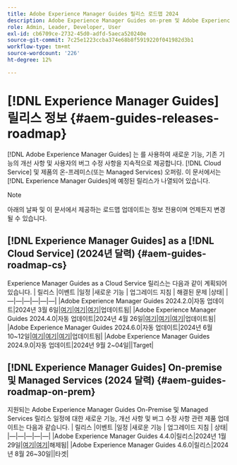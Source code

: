 ```yaml
---
title: Adobe Experience Manager Guides 릴리스 로드맵 2024
description: Adobe Experience Manager Guides on-prem 및 Adobe Experience Manager Guides as a Cloud Service 라이브 및 향후 릴리스에 대한 정보를 얻으십시오
role: Admin, Leader, Developer, User
exl-id: cb6709ce-2732-45d0-adfd-5aeca520240e
source-git-commit: 7c25e1223ccba374e68b8f5919220f041982d3b1
workflow-type: tm+mt
source-wordcount: '226'
ht-degree: 12%

---
```


# [!DNL Experience Manager Guides] 릴리스 정보 {#aem-guides-releases-roadmap}

[!DNL Adobe Experience Manager Guides] 는 를 사용하여 새로운 기능, 기존 기능의 개선 사항 및 사용자의 버그 수정 사항을 지속적으로 제공합니다. [!DNL Cloud Service] 및 제품의 온-프레미스(또는 Managed Services) 오퍼링. 이 문서에서는 [!DNL Experience Manager Guides]에 예정된 릴리스가 나열되어 있습니다.

>[!NOTE]
>
>아래의 날짜 및 이 문서에서 제공하는 로드맵 업데이트는 정보 전용이며 언제든지 변경될 수 있습니다.

## [!DNL Experience Manager Guides] as a [!DNL Cloud Service] (2024년 달력) {#aem-guides-roadmap-cs}

Experience Manager Guides as a Cloud Service 릴리스는 다음과 같이 계획되어 있습니다. | 릴리스 |이벤트 |일정 |새로운 기능 | 업그레이드 지침 | 해결된 문제 |상태| |—|—|—|—|—|—| |Adobe Experience Manager Guides 2024.2.0|자동 업데이트|2024년 3월 6일|[여기](whats-new-2024-2-0.md)|[여기](upgrade-instructions-2024-2-0.md)|[여기](fixed-issues-2024-2-0.md)|업데이트됨| |Adobe Experience Manager Guides 2024.4.0|자동 업데이트|2024년 4월 26일|[여기](whats-new-2024-04-0.md)|[여기](upgrade-instructions-2024-04-0.md)|[여기](fixed-issues-2024-04-0.md)|업데이트됨| |Adobe Experience Manager Guides 2024.6.0|자동 업데이트|2024년 6월 10~12일|[여기](whats-new-2024-06-0.md)|[여기](upgrade-instructions-2024-06-0.md)|[여기](fixed-issues-2024-06-0.md)|업데이트됨| |Adobe Experience Manager Guides 2024.9.0|자동 업데이트|2024년 9월 2~04일||Target|

## [!DNL Experience Manager Guides] On-premise 및 Managed Services (2024 달력) {#aem-guides-roadmap-on-prem}

지원되는 Adobe Experience Manager Guides On-Premise 및 Managed Services 릴리스 일정에 대한 새로운 기능, 개선 사항 및 버그 수정 사항 관련 제품 업데이트는 다음과 같습니다. | 릴리스 |이벤트 |일정 |새로운 기능 | 업그레이드 지침 | 상태| |—|—|—|—|—| |Adobe Experience Manager Guides 4.4.0|릴리스|2024년 1월 29일|[여기](whats-new-4-4.md)|[여기](upgrade-instructions-4-4.md)|해제됨| |Adobe Experience Manager Guides 4.6.0|릴리스|2024년 8월 26~30일||타겟|

